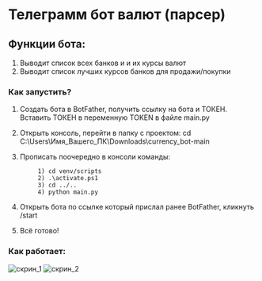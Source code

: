 # Телеграмм бот валют (парсер)

## Функции бота:
1) Выводит список всех банков и и их курсы валют
2) Выводит список лучших курсов банков для продажи/покупки

### Как запустить?
1) Создать бота в BotFather, получить ссылку на бота и ТОКЕН. Вставить ТОКЕН в переменную TOKEN в файле main.py 
2) Открыть консоль, перейти в папку с проектом: cd C:\Users\Имя_Вашего_ПК\Downloads\currency_bot-main
3) Прописать поочередно в консоли команды:            
         
            1) cd venv/scripts 
            2) .\activate.ps1
            3) cd ../..
            4) python main.py 
4) Открыть бота по ссылке который прислал ранее BotFather, кликнуть /start
5) Всё готово!
### Как работает:
![скрин_1](https://sun9-8.userapi.com/impf/dmFacBrtPDtEhR2U9SY371nTk-9HRa3SI5nrQQ/Zg1oxVVj_7Q.jpg?size=450x875&quality=96&sign=bafb494b460846eed2dc4eb5e3154395&type=album)
![скрин_2](https://sun9-49.userapi.com/impf/fPrsAgUsNkbZULTdKyWrkYQYFNcDGxBwCZNIwA/nn2gMH2ysww.jpg?size=450x588&quality=96&sign=866c1516aa79be021f3b8bd510dbe739&type=album)
